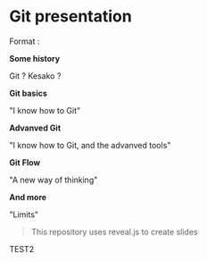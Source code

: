 # Git presentation

Format :

**Some history**

Git ? Kesako ? 

**Git basics**

"I know how to Git"

**Advanved Git**

"I know how to Git, and the advanved tools" 

**Git Flow**

"A new way of thinking"

**And more**

"Limits" 

> This repository uses reveal.js to create slides 

TEST2